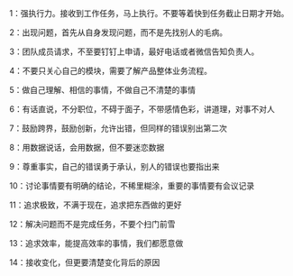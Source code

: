 1：强执行力。接收到工作任务，马上执行。不要等着快到任务截止日期才开始。

2：出现问题，首先从自身发现问题，而不是先找别人的毛病。

3：团队成员请求，不至要钉钉上申请，最好电话或者微信告知负责人。

4：不要只关心自己的模块，需要了解产品整体业务流程。

5：做自己理解、相信的事情，不做自己不清楚的事情

6：有话直说，不分职位，不碍于面子，不带感情色彩，讲道理，对事不对人

7：鼓励跨界，鼓励创新，允许出错，但同样的错误别出第二次

8：用数据说话，会用数据，但不要迷恋数据

9：尊重事实，自己的错误勇于承认，别人的错误也要指出来

10：讨论事情要有明确的结论，不稀里糊涂，重要的事情要有会议记录

11：追求极致，不满于现在，追求把东西做的更好

12：解决问题而不是完成任务，不要个扫门前雪

13：追求效率，能提高效率的事情，我们都愿意做

14：接收变化，但更要清楚变化背后的原因